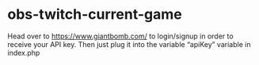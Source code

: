 # obs-twitch-current-game

Head over to https://www.giantbomb.com/ to login/signup in order to receive your API key.  Then just plug it into the variable “apiKey” variable in index.php